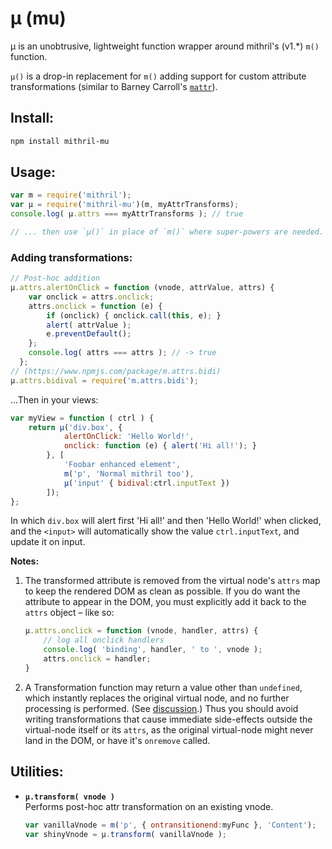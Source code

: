 # µ (mu)

µ is an unobtrusive, lightweight function wrapper around
mithril's (v1.*) `m()` function.

`µ()` is a drop-in replacement for `m()` adding support for custom attribute transformations (similar to Barney Carroll's [`mattr`][1]).

[1]: https://github.com/barneycarroll/mattr

## Install:

```sh
npm install mithril-mu
```


## Usage:

```js
var m = require('mithril');
var µ = require('mithril-mu')(m, myAttrTransforms);
console.log( µ.attrs === myAttrTransforms ); // true

// ... then use `µ()` in place of `m()` where super-powers are needed.
```

### Adding transformations:

```js
// Post-hoc addition
µ.attrs.alertOnClick = function (vnode, attrValue, attrs) {
    var onclick = attrs.onclick;
    attrs.onclick = function (e) {
        if (onclick) { onclick.call(this, e); }
        alert( attrValue );
        e.preventDefault();
    };
    console.log( attrs === attrs ); // -> true
  };
// (https://www.npmjs.com/package/m.attrs.bidi)
µ.attrs.bidival = require('m.attrs.bidi');
```
  
...Then in your views:

```js
var myView = function ( ctrl ) {
    return µ('div.box', {
            alertOnClick: 'Hello World!',
            onclick: function (e) { alert('Hi all!'); }
        }, [
            'Foobar enhanced element',
            m('p', 'Normal mithril too'),
            µ('input' { bidival:ctrl.inputText })
        ]);
};
```

In which `div.box` will alert first 'Hi all!' and then 'Hello World!' when clicked, and the `<input>` will automatically show the value `ctrl.inputText`, and update it on input.

**Notes:**

 1. The transformed attribute is removed from the virtual node's `attrs` map to keep the rendered DOM as clean as possible. If you do want the attribute to appear in the DOM, you must explicitly add it back to the `attrs` object – like so:

    ```js
    µ.attrs.onclick = function (vnode, handler, attrs) {
        // log all onclick handlers
        console.log( 'binding', handler, ' to ', vnode );
        attrs.onclick = handler;
    }
    ```

 2. A Transformation function may return a value other than `undefined`, which instantly replaces the original virtual node, and no further processing is performed. (See [discussion][4].) Thus you should avoid writing transformations that cause immediate side-effects outside the virtual-node itself or its `attrs`, as the original virtual-node might never land in the DOM, or have it's `onremove` called.

[4]: https://github.com/barneycarroll/mattr/issues/2

##  Utilities:

  * **`µ.transform( vnode )`** <br/>
    Performs post-hoc attr transformation on an existing vnode.

    ```js
    var vanillaVnode = m('p', { ontransitionend:myFunc }, 'Content');
    var shinyVnode = µ.transform( vanillaVnode );
    ```

